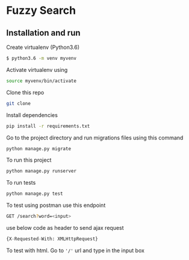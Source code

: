 # Fuzzy Search

## Installation and run

Create virtualenv (Python3.6)
```bash
$ python3.6 -m venv myvenv
```
Activate virtualenv using
```bash
source myvenv/bin/activate
```
Clone this repo
```bash
git clone
```
Install dependencies
```bash
pip install -r requirements.txt
```
Go to the project directory and run migrations files  using this command
```bash
python manage.py migrate
```

To run this project
```bash
python manage.py runserver
```

To run tests
```bash
python manage.py test
```

To test using postman use this endpoint
```bash
GET /search?word=<input>
```
use below code as header to send ajax request
```python
{X-Requested-With: XMLHttpRequest}
```

To test with html. Go to ```'/'``` url and type in the input box